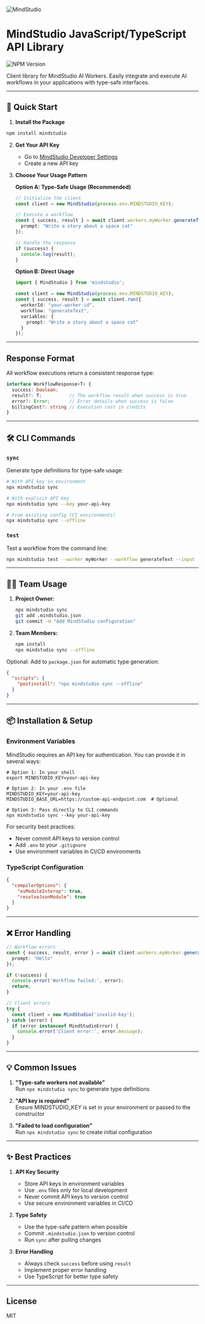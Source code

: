 ![MindStudio](https://youai.imgix.net/images/a47f3f3a-a1fa-41ca-8de3-e415452b4611_1731014311207.png?fm=auto)

# MindStudio JavaScript/TypeScript API Library

![NPM Version](https://img.shields.io/npm/v/mindstudio)

Client library for MindStudio AI Workers. Easily integrate and execute AI workflows in your applications with type-safe interfaces.

---

## 🚀 Quick Start

1. **Install the Package**

```bash
npm install mindstudio
```

2. **Get Your API Key**
   - Go to [MindStudio Developer Settings](https://app.mindstudio.ai/workspace/settings/developer?page=api-keys)
   - Create a new API key

3. **Choose Your Usage Pattern**

   **Option A: Type-Safe Usage (Recommended)**

   ```typescript
   // Initialize the client
   const client = new MindStudio(process.env.MINDSTUDIO_KEY);

   // Execute a workflow
   const { success, result } = await client.workers.myWorker.generateText({
     prompt: "Write a story about a space cat"
   });

   // Handle the response
   if (success) {
     console.log(result);
   }
   ```

   **Option B: Direct Usage**

   ```typescript
   import { MindStudio } from 'mindstudio';
   
   const client = new MindStudio(process.env.MINDSTUDIO_KEY);
   const { success, result } = await client.run({
     workerId: "your-worker-id",
     workflow: "generateText",
     variables: {
       prompt: "Write a story about a space cat"
     }
   });
   ```

---

## Response Format

All workflow executions return a consistent response type:

```typescript
interface WorkflowResponse<T> {
  success: boolean;
  result?: T;          // The workflow result when success is true
  error?: Error;       // Error details when success is false
  billingCost?: string // Execution cost in credits
}
```

---

## 🛠️ CLI Commands

### `sync`

Generate type definitions for type-safe usage:

```bash
# With API key in environment
npx mindstudio sync

# With explicit API key
npx mindstudio sync --key your-api-key

# From existing config (CI environments)
npx mindstudio sync --offline
```

### `test`

Test a workflow from the command line:

```bash
npx mindstudio test --worker myWorker --workflow generateText --input '{"prompt":"Hello"}'
```

---

## 🧑‍💻 Team Usage

1. **Project Owner:**

   ```bash
   npx mindstudio sync
   git add .mindstudio.json
   git commit -m "Add MindStudio configuration"
   ```

2. **Team Members:**

   ```bash
   npm install
   npx mindstudio sync --offline
   ```

Optional: Add to `package.json` for automatic type generation:

```json
{
  "scripts": {
    "postinstall": "npx mindstudio sync --offline"
  }
}
```

---

## 📦 Installation & Setup

### Environment Variables

MindStudio requires an API key for authentication. You can provide it in several ways:

```env
# Option 1: In your shell
export MINDSTUDIO_KEY=your-api-key

# Option 2: In your .env file
MINDSTUDIO_KEY=your-api-key
MINDSTUDIO_BASE_URL=https://custom-api-endpoint.com  # Optional

# Option 3: Pass directly to CLI commands
npx mindstudio sync --key your-api-key
```

For security best practices:

- Never commit API keys to version control
- Add `.env` to your `.gitignore`
- Use environment variables in CI/CD environments

### TypeScript Configuration

```json
{
  "compilerOptions": {
    "esModuleInterop": true,
    "resolveJsonModule": true
  }
}
```

---

## ❌ Error Handling

```typescript
// Workflow errors
const { success, result, error } = await client.workers.myWorker.generateText({
  prompt: "Hello"
});

if (!success) {
  console.error('Workflow failed:', error);
  return;
}

// Client errors
try {
  const client = new MindStudio('invalid-key');
} catch (error) {
  if (error instanceof MindStudioError) {
    console.error('Client error:', error.message);
  }
}
```

---

## 💡 Common Issues

1. **"Type-safe workers not available"**  
   Run `npx mindstudio sync` to generate type definitions

2. **"API key is required"**  
   Ensure MINDSTUDIO_KEY is set in your environment or passed to the constructor

3. **"Failed to load configuration"**  
   Run `npx mindstudio sync` to create initial configuration

---

## ✨ Best Practices

1. **API Key Security**
   - Store API keys in environment variables
   - Use `.env` files only for local development
   - Never commit API keys to version control
   - Use secure environment variables in CI/CD

2. **Type Safety**
   - Use the type-safe pattern when possible
   - Commit `.mindstudio.json` to version control
   - Run `sync` after pulling changes

3. **Error Handling**
   - Always check `success` before using `result`
   - Implement proper error handling
   - Use TypeScript for better type safety

---

## License

MIT
